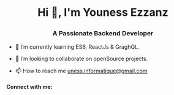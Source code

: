 # <p align="center">Hi 👋, I'm Youness Ezzanz</p>

### <p align="center">A Passionate Backend Developer</p>

 * 🌱 I’m currently learning ES6, ReactJs & GraghQL.

 * 👯 I’m looking to collaborate on openSource projects.

 * 📫 How to reach me uness.informatique@gmail.com

#### **Connect with me:**

<!--
**unesxavi/unesxavi** is a ✨ _special_ ✨ repository because its `README.md` (this file) appears on your GitHub profile.

Here are some ideas to get you started:

- 🔭 I’m currently working on ...
- 🌱 I’m currently learning ...
- 👯 I’m looking to collaborate on ...
- 🤔 I’m looking for help with ...
- 💬 Ask me about ...
- 📫 How to reach me: ...
- 😄 Pronouns: ...
- ⚡ Fun fact: ...
-->
